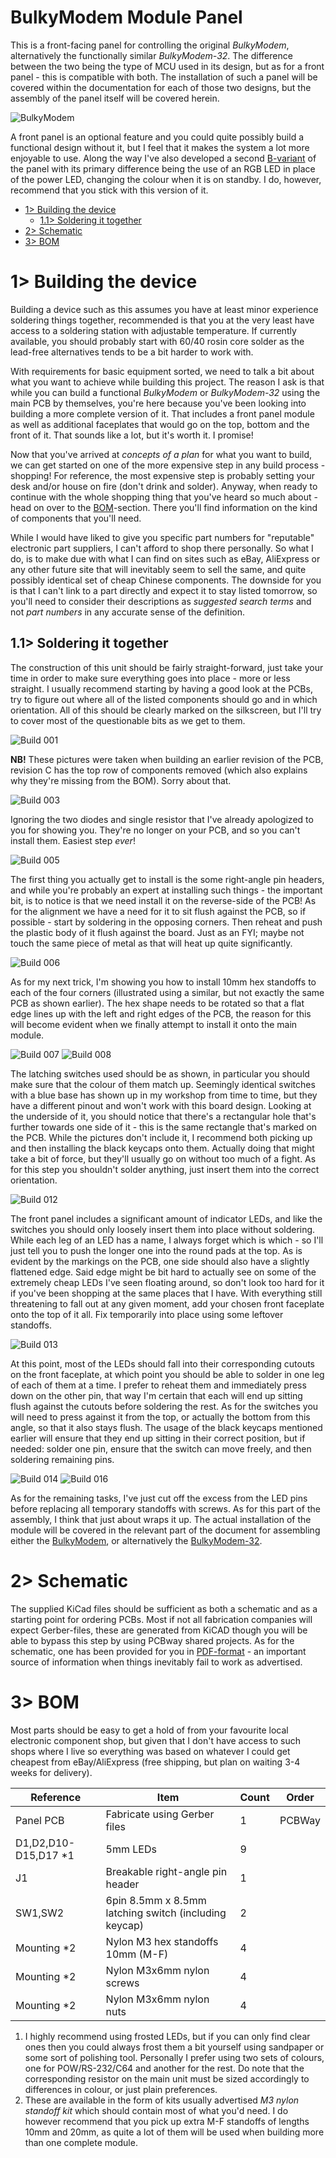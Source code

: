 # BulkyModem Module Panel
This is a front-facing panel for controlling the original *BulkyModem*, alternatively the functionally similar *BulkyModem-32*. The difference between the two being the type of MCU used in its design, but as for a front panel - this is compatible with both. The installation of such a panel will be covered within the documentation for each of those two designs, but the assembly of the panel itself will be covered herein.

![BulkyModem](https://raw.githubusercontent.com/tebl/BulkyModem/main/gallery/build/panel_b/016.jpg)

A front panel is an optional feature and you could quite possibly build a functional design without it, but I feel that it makes the system a lot more enjoyable to use. Along the way I've also developed a second [B-variant](https://github.com/tebl/BulkyModem/tree/main/BulkyModem%20Module%20Panel%20B) of the panel with its primary difference being the use of an RGB LED in place of the power LED, changing the colour when it is on standby. I do, however, recommend that you stick with this version of it. 

- [1> Building the device](#1-building-the-device)
  - [1.1> Soldering it together](#11-soldering-it-together)
- [2> Schematic](#2-schematic)
- [3> BOM](#3-bom)


# 1> Building the device
Building a device such as this assumes you have at least minor experience soldering things together, recommended is that you at the very least have access to a soldering station with adjustable temperature. If currently available, you should probably start with 60/40 rosin core solder as the lead-free alternatives tends to be a bit harder to work with.

With requirements for basic equipment sorted, we need to talk a bit about what you want to achieve while building this project. The reason I ask is that while you can build a functional *BulkyModem* or *BulkyModem-32* using the main PCB by themselves, you're here because you've been looking into building a more complete version of it. That includes a front panel module as well as additional faceplates that would go on the top, bottom and the front of it. That sounds like a lot, but it's worth it. I promise! 

Now that you've arrived at *concepts of a plan* for what you want to build, we can get started on one of the more expensive step in any build process - shopping! For reference, the most expensive step is probably setting your desk and/or house on fire (don't drink and solder). Anyway, when ready to continue with the whole shopping thing that you've heard so much about - head on over to the [BOM](#3-bom)-section. There you'll find information on the kind of components that you'll need.

While I would have liked to give you specific part numbers for "reputable" electronic part suppliers, I can't afford to shop there personally. So what I do, is to make due with what I can find on sites such as eBay, AliExpress or any other future site that will inevitably seem to sell the same, and quite possibly identical set of cheap Chinese components. The downside for you is that I can't link to a part directly and expect it to stay listed tomorrow, so you'll need to consider their descriptions as *suggested search terms* and not *part numbers* in any accurate sense of the definition.

## 1.1> Soldering it together
The construction of this unit should be fairly straight-forward, just take your time in order to make sure everything goes into place - more or less straight. I usually recommend starting by having a good look at the PCBs, try to figure out where all of the listed components should go and in which orientation. All of this should be clearly marked on the silkscreen, but I'll try to cover most of the questionable bits as we get to them.

![Build 001](https://raw.githubusercontent.com/tebl/BulkyModem/main/gallery/build/panel_a/002.jpg)

**NB!** These pictures were taken when building an earlier revision of the PCB, revision C has the top row of components removed (which also explains why they're missing from the BOM). Sorry about that.

![Build 003](https://raw.githubusercontent.com/tebl/BulkyModem/main/gallery/build/panel_a/003.jpg)

Ignoring the two diodes and single resistor that I've already apologized to you for showing you. They're no longer on your PCB, and so you can't install them. Easiest step *ever*!

![Build 005](https://raw.githubusercontent.com/tebl/BulkyModem/main/gallery/build/panel_a/005.jpg)

The first thing you actually get to install is the some right-angle pin headers, and while you're probably an expert at installing such things - the important bit, is to notice is that we need install it on the reverse-side of the PCB! As for the alignment we have a need for it to sit flush against the PCB, so if possible - start by soldering in the opposing corners. Then reheat and push the plastic body of it flush against the board. Just as an FYI; maybe not touch the same piece of metal as that will heat up quite significantly.

![Build 006](https://raw.githubusercontent.com/tebl/BulkyModem/main/gallery/build/panel_a/006.jpg)

As for my next trick, I'm showing you how to install 10mm hex standoffs to each of the four corners (illustrated using a similar, but not exactly the same PCB as shown earlier). The hex shape needs to be rotated so that a flat edge lines up with the left and right edges of the PCB, the reason for this will become evident when we finally attempt to install it onto the main module.

![Build 007](https://raw.githubusercontent.com/tebl/BulkyModem/main/gallery/build/panel_a/007.jpg)
![Build 008](https://raw.githubusercontent.com/tebl/BulkyModem/main/gallery/build/panel_a/008.jpg)

The latching switches used should be as shown, in particular you should make sure that the colour of them match up. Seemingly identical switches with a blue base has shown up in my workshop from time to time, but they have a different pinout and won't work with this board design. Looking at the underside of it, you should notice that there's a rectangular hole that's further towards one side of it - this is the same rectangle that's marked on the PCB. While the pictures don't include it, I recommend both picking up and then installing the  black keycaps onto them. Actually doing that might take a bit of force, but they'll usually go on without too much of a fight. As for this step you shouldn't solder anything, just insert them into the correct orientation.

![Build 012](https://raw.githubusercontent.com/tebl/BulkyModem/main/gallery/build/panel_a/012.jpg)

The front panel includes a significant amount of indicator LEDs, and like the switches you should only loosely insert them into place without soldering. While each leg of an LED has a name, I always forget which is which - so I'll just tell you to push the longer one into the round pads at the top. As is evident by the markings on the PCB, one side should also have a slightly flattened edge. Said edge might be bit hard to actually see on some of the extremely cheap LEDs I've seen floating around, so don't look too hard for it if you've been shopping at the same places that I have. With everything still threatening to fall out at any given moment, add your chosen front faceplate onto the top of it all. Fix temporarily into place using some leftover standoffs.

![Build 013](https://raw.githubusercontent.com/tebl/BulkyModem/main/gallery/build/panel_a/013.jpg)

At this point, most of the LEDs should fall into their corresponding cutouts on the front faceplate, at which point you should be able to solder in one leg of each of them at a time. I prefer to reheat them and immediately press down on the other pin, that way I'm certain that each will end up sitting flush against the cutouts before soldering the rest. As for the switches you will need to press against it from the top, or actually the bottom from this angle, so that it also stays flush. The usage of the black keycaps mentioned earlier will ensure that they end up sitting in their correct position, but if needed: solder one pin, ensure that the switch can move freely, and then soldering remaining pins.

![Build 014](https://raw.githubusercontent.com/tebl/BulkyModem/main/gallery/build/panel_a/014.jpg)
![Build 016](https://raw.githubusercontent.com/tebl/BulkyModem/main/gallery/build/panel_b/016.jpg)

As for the remaining tasks, I've just cut off the excess from the LED pins before replacing all temporary standoffs with screws. As for this part of the assembly, I think that just about wraps it up. The actual installation of the module will be covered in the relevant part of the document for assembling either the [BulkyModem](https://github.com/tebl/BulkyModem/tree/main/BulkyModem%20Module), or alternatively the [BulkyModem-32](https://github.com/tebl/BulkyModem/tree/main/BulkyModem-32%20Module).


# 2> Schematic
The supplied KiCad files should be sufficient as both a schematic and as a  starting point for ordering PCBs. Most if not all fabrication companies will expect Gerber-files, these are generated from KiCAD though you will be able to bypass this step by using PCBway shared projects. As for the schematic, one has been provided for you in [PDF-format](https://github.com/tebl/BulkyModem/tree/main/documentation/schematic) - an important source of information when things inevitably fail to work as advertised.


# 3> BOM
Most parts should be easy to get a hold of from your favourite local electronic component shop, but given that I don't have access to such shops where I live so everything was based on whatever I could get cheapest from eBay/AliExpress (free shipping, but plan on waiting 3-4 weeks for delivery).

| Reference             | Item                                                              | Count | Order  |
| --------------------- | ----------------------------------------------------------------- | ----- | ------ |
| Panel PCB             | Fabricate using Gerber files                                      |     1 | PCBWay
| D1,D2,D10-D15,D17 *1  | 5mm LEDs                                                          |     9 |
| J1                    | Breakable right-angle pin header                                  |     1 |
| SW1,SW2               | 6pin 8.5mm x 8.5mm latching switch (including keycap)             |     2 |
| Mounting *2           | Nylon M3 hex standoffs 10mm (M-F)                                 |     4 |
| Mounting *2           | Nylon M3x6mm nylon screws                                         |     4 |
| Mounting *2           | Nylon M3x6mm nylon nuts                                           |     4 |

1) I highly recommend using frosted LEDs, but if you can only find clear ones then you could always frost them a bit yourself using sandpaper or some sort of polishing tool. Personally I prefer using two sets of colours, one for POW/RS-232/C64 and another for the rest. Do note that the corresponding resistor on the main unit must be sized accordingly to differences in colour, or just plain preferences.
2) These are available in the form of kits usually advertised *M3 nylon standoff kit* which should contain most of what you'd need. I do however recommend that you pick up extra M-F standoffs of lengths 10mm and 20mm, as quite a lot of them will be used when building more than one complete module.